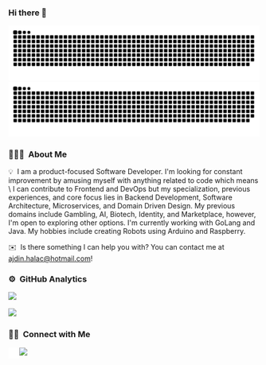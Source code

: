 ### Hi there 👋

![GitHub Snake Light](https://github.com/AjdinHalac/AjdinHalac/blob/output/github-snake.svg#gh-light-mode-only)
![GitHub Snake dark](https://github.com/AjdinHalac/AjdinHalac/blob/output/github-snake-dark.svg#gh-dark-mode-only)


### 👨🏻‍💻 &nbsp;About Me

💡 &nbsp;I am a product-focused Software Developer. I'm looking for constant improvement by amusing myself with anything related to code which means \ 
I can contribute to Frontend and DevOps but my specialization, previous experiences, and core focus lies in Backend Development, Software Architecture, Microservices, and Domain Driven Design. 
My previous domains include Gambling, AI, Biotech, Identity, and Marketplace, however, I'm open to exploring other options.
I'm currently working with GoLang and Java.
My hobbies include creating Robots using Arduino and Raspberry.


✉️ &nbsp;Is there something I can help you with? You can contact me at ajdin.halac@hotmail.com!


### ⚙️ &nbsp;GitHub Analytics

<p align="left">
<a href="https://github.com/AjdinHalac">
  <img height="180em" src="https://github-readme-stats-eight-theta.vercel.app/api?username=AjdinHalac&show_icons=true&theme=algolia&include_all_commits=true&count_private=true"/>
</a>
</p>

<p align="left">
<a href="https://github.com/AjdinHalac">
  <img height="180em" src="https://github-readme-stats-eight-theta.vercel.app/api/top-langs/?username=AjdinHalac&layout=compact&langs_count=8&theme=algolia"/>
</a>
</p>


### 🤝🏻 &nbsp;Connect with Me

<p align="center">
<a href="https://www.linkedin.com/in/ajdin-hala%C4%87-019549121/" target="_blank"><img align="left" alt="Ajdin Halac | LinkedIn" width="22px" src="https://github.com/Aakarsh-B/trying-repos/blob/master/linkedin.svg" /></a>

</p>

![](https://komarev.com/ghpvc/?username=AjdinHalac)

<!--
**AjdinHalac/AjdinHalac** is a ✨ _special_ ✨ repository because its `README.md` (this file) appears on your GitHub profile.

Here are some ideas to get you started:

- 🔭 I’m currently working on ...
- 🌱 I’m currently learning ...
- 👯 I’m looking to collaborate on ...
- 🤔 I’m looking for help with ...
- 💬 Ask me about ...
- 📫 How to reach me: ...
- 😄 Pronouns: ...
- ⚡ Fun fact: ...
-->
